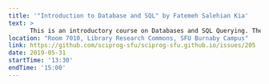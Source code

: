```yaml
---
title: '"Introduction to Database and SQL" by Fatemeh Salehian Kia'
text: >
      This is an introductory course on Databases and SQL Querying. There are no prerequisites for this workshop. If you are looking to get acquainted with the concept of Databases and Queries, this is the right workshop for you.
location: "Room 7010, Library Research Commons, SFU Burnaby Campus"
link: https://github.com/sciprog-sfu/sciprog-sfu.github.io/issues/205
date: 2019-05-31
startTime: '13:30'
endTime: '15:00'
---
```

